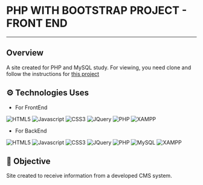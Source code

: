 # **PHP WITH BOOTSTRAP PROJECT - FRONT END**
---
## Overview
A site created for PHP and MySQL study.
For viewing, you need clone and follow the instructions for [this project](https://github.com/RafaMT93/PHP_With_BS_Project_CMS)
## ⚙️ Technologies Uses

- For FrontEnd
  
![HTML5](https://img.shields.io/badge/-HTML5-333333?style=flat&logo=HTML5)
![Javascript](https://img.shields.io/badge/-Javascript-333333?style=flat&logo=Javascript)
![CSS3](https://img.shields.io/badge/-CSS3-333333?style=flat&logo=CSS3)
![JQuery](https://img.shields.io/badge/-JQuery-333333?style=flat&logo=jquery)
![PHP](https://img.shields.io/badge/-PHP-333333?style=flat&logo=PHP)
![XAMPP](https://img.shields.io/badge/-XAMPP-333333?style=flat&logo=xampp)

- For BackEnd
  
![HTML5](https://img.shields.io/badge/-HTML5-333333?style=flat&logo=HTML5)
![Javascript](https://img.shields.io/badge/-Javascript-333333?style=flat&logo=Javascript)
![CSS3](https://img.shields.io/badge/-CSS3-333333?style=flat&logo=CSS3)
![JQuery](https://img.shields.io/badge/-JQuery-333333?style=flat&logo=jquery)
![PHP](https://img.shields.io/badge/-PHP-333333?style=flat&logo=PHP)
![MySQL](https://img.shields.io/badge/-MySQL-333333?style=flat&logo=mysql)
![XAMPP](https://img.shields.io/badge/-XAMPP-333333?style=flat&logo=xampp)

## 🎯 Objective

Site created to receive information from a developed CMS system.
